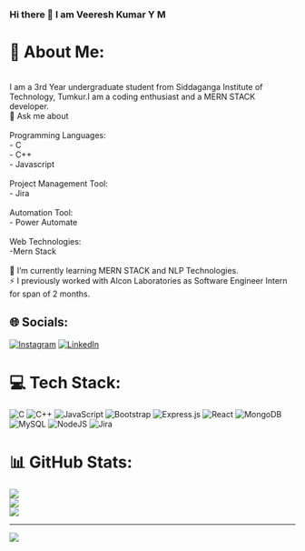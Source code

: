 ### Hi there 👋 I am Veeresh Kumar Y M


# 💫 About Me:
<br>I am a 3rd Year undergraduate student from Siddaganga Institute of Technology, Tumkur.I am a coding enthusiast and a MERN STACK developer.<br>💬 Ask me about<br><br>Programming Languages:<br>- C<br>- C++<br>- Javascript<br><br>Project Management Tool:<br>- Jira<br><br>Automation Tool:<br>- Power Automate<br><br>Web Technologies:<br>-Mern Stack<br><br>🌱 I’m currently learning MERN STACK and NLP Technologies.<br>⚡ I previously worked with Alcon Laboratories as Software Engineer Intern for span of 2 months.


## 🌐 Socials:
[![Instagram](https://img.shields.io/badge/Instagram-%23E4405F.svg?logo=Instagram&logoColor=white)](https://instagram.com/Veeresh_ym) [![LinkedIn](https://img.shields.io/badge/LinkedIn-%230077B5.svg?logo=linkedin&logoColor=white)](https://in.linkedin.com/in/veeresh-kumar-y-m-09b779221) 

# 💻 Tech Stack:
![C](https://img.shields.io/badge/c-%2300599C.svg?style=for-the-badge&logo=c&logoColor=white) ![C++](https://img.shields.io/badge/c++-%2300599C.svg?style=for-the-badge&logo=c%2B%2B&logoColor=white) ![JavaScript](https://img.shields.io/badge/javascript-%23323330.svg?style=for-the-badge&logo=javascript&logoColor=%23F7DF1E) ![Bootstrap](https://img.shields.io/badge/bootstrap-%23563D7C.svg?style=for-the-badge&logo=bootstrap&logoColor=white) ![Express.js](https://img.shields.io/badge/express.js-%23404d59.svg?style=for-the-badge&logo=express&logoColor=%2361DAFB) ![React](https://img.shields.io/badge/react-%2320232a.svg?style=for-the-badge&logo=react&logoColor=%2361DAFB) ![MongoDB](https://img.shields.io/badge/MongoDB-%234ea94b.svg?style=for-the-badge&logo=mongodb&logoColor=white) ![MySQL](https://img.shields.io/badge/mysql-%2300f.svg?style=for-the-badge&logo=mysql&logoColor=white) ![NodeJS](https://img.shields.io/badge/node.js-6DA55F?style=for-the-badge&logo=node.js&logoColor=white) ![Jira](https://img.shields.io/badge/jira-%230A0FFF.svg?style=for-the-badge&logo=jira&logoColor=white)
# 📊 GitHub Stats:
![](https://github-readme-stats.vercel.app/api?username=Veereshym44&theme=dark&hide_border=false&include_all_commits=false&count_private=false)<br/>
![](https://github-readme-streak-stats.herokuapp.com/?user=Veereshym44&theme=dark&hide_border=false)<br/>
![](https://github-readme-stats.vercel.app/api/top-langs/?username=Veereshym44&theme=dark&hide_border=false&include_all_commits=false&count_private=false&layout=compact)

---
[![](https://visitcount.itsvg.in/api?id=Veereshym44&icon=0&color=0)](https://visitcount.itsvg.in)

<!-- Proudly created with GPRM ( https://gprm.itsvg.in ) -->
